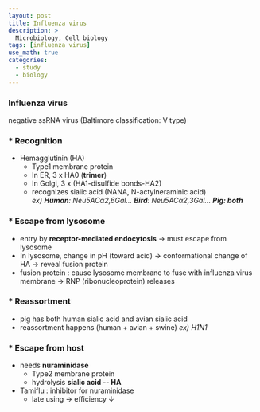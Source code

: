 ```yaml
---
layout: post
title: Influenza virus
description: >
  Microbiology, Cell biology
tags: [influenza virus]
use_math: true
categories:
  - study
  - biology
---
```

### Influenza virus
negative ssRNA virus (Baltimore classification: V type)

### * Recognition
* Hemagglutinin (HA)
  * Type1 membrane protein
  * In ER, 3 x HA0 (**trimer**)
  * In Golgi, 3 x (HA1-disulfide bonds-HA2)
  * recognizes sialic acid (NANA, N-actylneraminic acid) <br>
    *ex) **Human**: Neu5ACα2,6Gal... **Bird**: Neu5ACα2,3Gal... **Pig: both***

### * Escape from lysosome
* entry by **receptor-mediated endocytosis**
→ must escape from lysosome
* In lysosome, change in pH (toward acid) → conformational change of HA → reveal fusion protein
* fusion protein : cause lysosome membrane to fuse with influenza virus membrane → RNP (ribonucleoprotein) releases

### * Reassortment
* pig has both human sialic acid and avian sialic acid
* reassortment happens (human + avian + swine)
*ex) H1N1*

### * Escape from host
* needs **nuraminidase**
  * Type2 membrane protein
  * hydrolysis **sialic acid -- HA**
* Tamiflu : inhibitor for nuraminidase
  * late using → efficiency ↓
